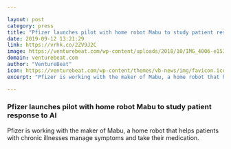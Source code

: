 ```yaml
---

layout: post
category: press
title: "Pfizer launches pilot with home robot Mabu to study patient response to AI"
date: 2019-09-12 13:21:29
link: https://vrhk.co/2ZV9J2C
image: https://venturebeat.com/wp-content/uploads/2018/10/IMG_4006-e1538535936971.jpg?w=1200&strip=all
domain: venturebeat.com
author: "VentureBeat"
icon: https://venturebeat.com/wp-content/themes/vb-news/img/favicon.ico
excerpt: "Pfizer is working with the maker of Mabu, a home robot that helps patients with chronic illnesses manage symptoms and take their medication."

---
```


### Pfizer launches pilot with home robot Mabu to study patient response to AI

Pfizer is working with the maker of Mabu, a home robot that helps patients with chronic illnesses manage symptoms and take their medication.